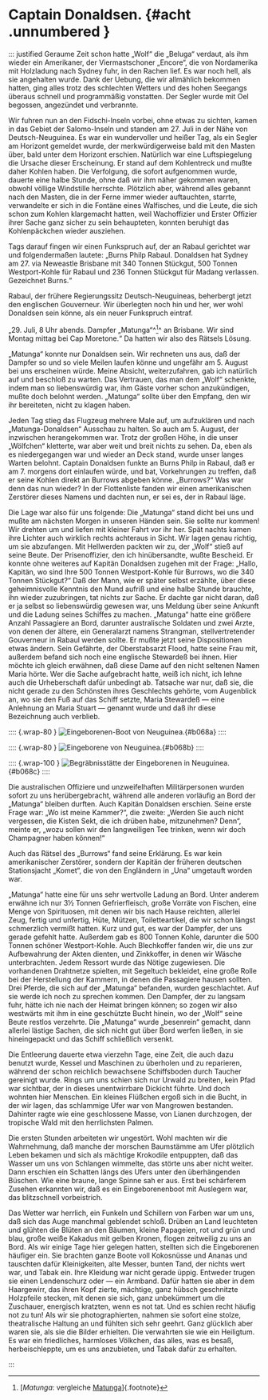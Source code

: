 # Captain Donaldsen. {#acht .unnumbered }

::: justified
Geraume Zeit schon hatte „Wolf“ die „Beluga“ verdaut, als ihm wieder ein
Amerikaner, der Viermastschoner „Encore“, die von Nordamerika mit Holzladung
nach Sydney fuhr, in den Rachen lief. Es war noch hell, als sie angehalten
wurde. Dank der Uebung, die wir allmählich bekommen hatten, ging alles trotz des
schlechten Wetters und des hohen Seegangs überaus schnell und programmäßig
vonstatten. Der Segler wurde mit Oel begossen, angezündet und verbrannte.

Wir fuhren nun an den Fidschi-Inseln vorbei, ohne etwas zu sichten, kamen in das
Gebiet der Salomo-Inseln und standen am 27. Juli in der Nähe von
Deutsch-Neuguinea. Es war ein wundervoller und heißer Tag, als ein Segler am
Horizont gemeldet wurde, der merkwürdigerweise bald mit den Masten über, bald
unter dem Horizont erschien. Natürlich war eine Luftspiegelung die Ursache
dieser Erscheinung. Er stand auf dem Kohlentreck und mußte daher Kohlen haben.
Die Verfolgung, die sofort aufgenommen wurde, dauerte eine halbe Stunde, ohne
daß wir ihm näher gekommen waren, obwohl völlige Windstille herrschte. Plötzlich
aber, während alles gebannt nach den Masten, die in der Ferne immer wieder
auftauchten, starrte, verwandelte er sich in die Fontäne eines Walfisches, und
die Leute, die sich schon zum Kohlen klargemacht hatten, weil Wachoffizier und
Erster Offizier ihrer Sache ganz sicher zu sein behaupteten, konnten beruhigt
das Kohlenpäckchen wieder ausziehen.

Tags darauf fingen wir einen Funkspruch auf, der an Rabaul gerichtet war und
folgendermaßen lautete: „Burns Philp Rabaul. Donaldsen hat Sydney am 27. via
Neweastle Brisbane mit 340 Tonnen Stückgut, 500 Tonnen Westport-Kohle für Rabaul
und 236 Tonnen Stückgut für Madang verlassen. Gezeichnet Burns.“

Rabaul, der frühere Regierungssitz Deutsch-Neuguineas, beherbergt jetzt den
englischen Gouverneur. Wir überlegten noch hin und her, wer wohl Donaldsen sein
könne, als ein neuer Funkspruch eintraf.

„29. Juli, 8 Uhr abends. Dampfer „Matunga“^[^0800]^ an Brisbane. Wir sind Montag mittag
bei Cap Moretone.“ Da hatten wir also des Rätsels Lösung.

„Matunga“ konnte nur Donaldsen sein. Wir rechneten uns aus, daß der Dampfer so
und so viele Meilen laufen könne und ungefähr am 5. August bei uns erscheinen
würde. Meine Absicht, weiterzufahren, gab ich natürlich auf und beschloß zu
warten. Das Vertrauen, das man dem „Wolf“ schenkte, indem man so liebenswürdig
war, ihm Gäste vorher schon anzukündigen, mußte doch belohnt werden. „Matunga“
sollte über den Empfang, den wir ihr bereiteten, nicht zu klagen haben.

Jeden Tag stieg das Flugzeug mehrere Male auf, um aufzuklären und nach
„Matunga-Donaldsen“ Ausschau zu halten. So auch am 5. August, der inzwischen
herangekommen war. Trotz der großen Höhe, in die unser „Wölfchen“ kletterte, war
aber weit und breit nichts zu sehen. Da, eben als es niedergegangen war und
wieder an Deck stand, wurde unser langes Warten belohnt. Captain Donaldsen
funkte an Burns Philp in Rabaul, daß er am 7. morgens dort einlaufen würde, und
bat, Vorkehrungen zu treffen, daß er seine Kohlen direkt an Burrows abgeben
könne. „Burrows?“ Was war denn das nun wieder? In der Flottenliste fanden wir
einen amerikanischen Zerstörer dieses Namens und dachten nun, er sei es, der in
Rabaul läge.

Die Lage war also für uns folgende: Die „Matunga“ stand dicht bei uns und mußte
am nächsten Morgen in unseren Händen sein. Sie sollte nur kommen! Wir drehten um
und liefen mit kleiner Fahrt vor ihr her. Spät nachts kamen ihre Lichter auch
wirklich rechts achteraus in Sicht. Wir lagen genau richtig, um sie abzufangen.
Mit Hellwerden packten wir zu, der „Wolf“ stieß auf seine Beute. Der
Prisenoffizier, den ich hinübersandte, wußte Bescheid. Er konnte ohne weiteres
auf Kapitän Donaldsen zugehen mit der Frage: „Hallo, Kapitän, wo sind Ihre 500
Tonnen Westport-Kohle für Burrows, wo die 340 Tonnen Stückgut?“ Daß der Mann,
wie er später selbst erzählte, über diese geheimnisvolle Kenntnis den Mund
aufriß und eine halbe Stunde brauchte, ihn wieder zuzubringen, tat nichts zur
Sache. Er dachte gar nicht daran, daß er ja selbst so liebenswürdig gewesen war,
uns Meldung über seine Ankunft und die Ladung seines Schiffes zu machen.
„Matunga“ hatte eine größere Anzahl Passagiere an Bord, darunter australische
Soldaten und zwei Arzte, von denen der ältere, ein Generalarzt namens Strangman,
stellvertretender Gouverneur in Rabaul werden sollte. Er mußte jetzt seine
Dispositionen etwas ändern. Sein Gefährte, der Oberstabsarzt Flood, hatte seine
Frau mit, außerdem befand sich noch eine englische Stewardeß bei ihnen. Hier
möchte ich gleich erwähnen, daß diese Dame auf den nicht seltenen Namen Maria
hörte. Wer die Sache aufgebracht hatte, weiß ich nicht, ich lehne auch die
Urheberschaft dafür unbedingt ab. Tatsache war nur, daß sie, die nicht gerade zu
den Schönsten ihres Geschlechts gehörte, vom Augenblick an, wo sie den Fuß auf
das Schiff setzte, Maria Stewardeß — eine Anlehnung an Maria Stuart — genannt
wurde und daß ihr diese Bezeichnung auch verblieb.

:::: {.wrap-80  }
![Eingeborenen-Boot von Neuguinea.](SMS_Wolf_068a.jpg "Eingeborenen-Boot von Neuguinea."){#b068a}
::::

:::: {.wrap-80  }
![Eingeborene von Neuguinea.](SMS_Wolf_068b.jpg "Eingeborene von Neuguinea."){#b068b}
::::

:::: {.wrap-100  }
![Begräbnisstätte der Eingeborenen in Neuguinea.](SMS_Wolf_068c.jpg "Begräbnisstätte der Eingeborenen in Neuguinea."){#b068c}
::::

Die australischen Offiziere und unzweifelhaften Militärpersonen wurden sofort zu
uns herübergebracht, während alle anderen vorläufig an Bord der „Matunga“
bleiben durften. Auch Kapitän Donaldsen erschien. Seine erste Frage war: „Wo ist
meine Kammer?“, die zweite: „Werden Sie auch nicht vergessen, die Kisten Sekt,
die ich drüben habe, mitzunehmen? Denn“, meinte er, „wozu sollen wir den
langweiligen Tee trinken, wenn wir doch Champagner haben können!“

Auch das Rätsel des „Burrows“ fand seine Erklärung. Es war kein amerikanischer
Zerstörer, sondern der Kapitän der früheren deutschen Stationsjacht „Komet“, die
von den Engländern in „Una“ umgetauft worden war.

„Matunga“ hatte eine für uns sehr wertvolle Ladung an Bord. Unter anderem
erwähne ich nur 3½ Tonnen Gefrierfleisch, große Vorräte von Fischen, eine Menge
von Spirituosen, mit denen wir bis nach Hause reichten, allerlei Zeug, fertig
und unfertig, Hüte, Mützen, Toiletteartikel, die wir schon längst schmerzlich
vermißt hatten. Kurz und gut, es war der Dampfer, der uns gerade gefehlt hatte.
Außerdem gab es 800 Tonnen Kohle, darunter die 500 Tonnen schöner
Westport-Kohle. Auch Blechkoffer fanden wir, die uns zur Aufbewahrung der Akten
dienten, und Zinkkoffer, in denen wir Wäsche unterbrachten. Jedem Ressort wurde
das Nötige zugewiesen. Die vorhandenen Drahtnetze spielten, mit Segeltuch
bekleidet, eine große Rolle bei der Herstellung der Kammern, in denen die
Passagiere hausen sollten. Drei Pferde, die sich auf der „Matunga“ befanden,
wurden geschlachtet. Auf sie werde ich noch zu sprechen kommen. Den Dampfer, der
zu langsam fuhr, hätte ich nie nach der Heimat bringen können; so zogen wir also
westwärts mit ihm in eine geschützte Bucht hinein, wo der „Wolf“ seine Beute
restlos verzehrte. Die „Matunga“ wurde „besenrein“ gemacht, dann allerlei
lästige Sachen, die sich nicht gut über Bord werfen ließen, in sie hineingepackt
und das Schiff schließlich versenkt.

Die Entleerung dauerte etwa vierzehn Tage, eine Zeit, die auch dazu benutzt
wurde, Kessel und Maschinen zu überholen und zu reparieren, während der schon
reichlich bewachsene Schiffsboden durch Taucher gereinigt wurde. Rings um uns
schien sich nur Urwald zu breiten, kein Pfad war sichtbar, der in dieses
unentwirrbare Dickicht führte. Und doch wohnten hier Menschen. Ein kleines
Flüßchen ergoß sich in die Bucht, in der wir lagen, das schlammige Ufer war von
Mangrowen bestanden. Dahinter ragte wie eine geschlossene Masse, von Lianen
durchzogen, der tropische Wald mit den herrlichsten Palmen.

Die ersten Stunden arbeiteten wir ungestört. Wohl machten wir die Wahrnehmung,
daß manche der morschen Baumstämme am Ufer plötzlich Leben bekamen und sich als
mächtige Krokodile entpuppten, daß das Wasser um uns von Schlangen wimmelte, das
störte uns aber nicht weiter. Dann erschien ein Schatten längs des Ufers unter
den überhängenden Büschen. Wie eine braune, lange Spinne sah er aus. Erst bei
schärferem Zusehen erkannten wir, daß es ein Eingeborenenboot mit Auslegern war,
das blitzschnell vorbeistrich.

Das Wetter war herrlich, ein Funkeln und Schillern von Farben war um uns, daß
sich das Auge manchmal geblendet schloß. Drüben an Land leuchteten und glühten
die Blüten an den Bäumen, kleine Papageien, rot und grün und blau, große weiße
Kakadus mit gelben Kronen, flogen zeitweilig zu uns an Bord. Als wir einige Tage
hier gelegen hatten, stellten sich die Eingeborenen häufiger ein. Sie brachten
ganze Boote voll Kokosnüsse und Ananas und tauschten dafür Kleinigkeiten, alte
Messer, bunten Tand, der nichts wert war, und Tabak ein. Ihre Kleidung war nicht
gerade üppig. Entweder trugen sie einen Lendenschurz oder — ein Armband. Dafür
hatten sie aber in dem Haargewirr, das ihren Kopf zierte, mächtige, ganz hübsch
geschnitzte Holzpfeile stecken, mit denen sie sich, ganz unbekümmert um die
Zuschauer, energisch kratzten, wenn es not tat. Und es schien recht häufig not
zu tun! Als wir sie photographierten, nahmen sie sofort eine stolze,
theatralische Haltung an und fühlten sich sehr geehrt. Ganz glücklich aber waren
sie, als sie die Bilder erhielten. Die verwahrten sie wie ein Heiligtum. Es war
ein friedliches, harmloses Völkchen, das alles, was es besaß, herbeischleppte,
um es uns anzubieten, und Tabak dafür zu erhalten.

:::


[^0800]: [*Matunga*: vergleiche [Matunga](https://de.wikipedia.org/wiki/Matunga_(Schiff))]{.footnote}
